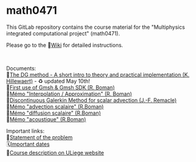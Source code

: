 # math0471

This GitLab repository contains the course material for the "Multiphysics integrated computational project" (math0471).

Please go to the 📑[Wiki](https://gitlab.uliege.be/rboman/math0471/wikis/home) for detailed instructions.

<br/>

Documents: <br/>
📒[The DG method - A short intro to theory and practical implementation (K. Hillewaert)](https://rboman.gitlabpages.uliege.be/math0471/DGM.pdf)  - ♻️ updated May 10th!<br/>
📒[First use of Gmsh & Gmsh SDK (R. Boman)](https://mseduculiegebe-my.sharepoint.com/:b:/g/personal/r_boman_uliege_be/EegFscDvD-VKoJJUHcogq3ABzbshh5NcbG0czBvlTvZCDw?e=Cjl660&download=1) <br/>
📒[Mémo "Interpolation / Approximation" (R. Boman)](https://rboman.gitlabpages.uliege.be/dg/hw1_interpolation.pdf) <br/>
📒[Discontinuous Galerkin Method for scalar advection (J.-F. Remacle)](https://mseduculiegebe-my.sharepoint.com/:b:/g/personal/r_boman_uliege_be/ERc_3fa02ddEkQ-B9nBRcfUBNqhbeBzxDDWQluyqt-WFyw?e=6njbPc&download=1) <br/>
📒[Mémo "advection scalaire" (R.Boman)](https://rboman.gitlabpages.uliege.be/dg/hw2_scalar_advection.pdf)<br/>
📒[Mémo "diffusion scalaire" (R.Boman)](https://rboman.gitlabpages.uliege.be/dg/hw2_scalar_diffusion.pdf)<br/>
📒[Mémo "acoustique" (R.Boman)](https://rboman.gitlabpages.uliege.be/dg/hw3_acoustics.pdf)


Important links: <br/>
📝[Statement of the problem](https://rboman.gitlabpages.uliege.be/math0471/statement_2023.pdf) <br/>
🗓️[Important dates](https://gitlab.uliege.be/rboman/math0471/-/wikis/Calendar) <br/>
🔗[Course description on ULiege website](https://www.programmes.uliege.be/cocoon/20222023/en/cours/MATH0471-3.html)
